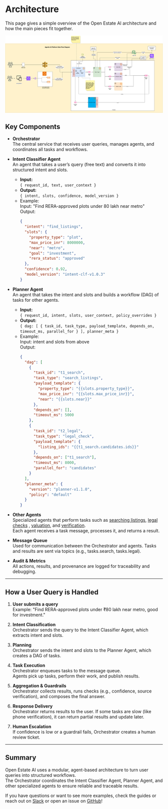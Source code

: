 # Architecture

This page gives a simple overview of the Open Estate AI architecture and how the main pieces fit together.

![Open Estate AI Architecture](../assets/agentic-ai-platform.drawio.png)

## Key Components

- **Orchestrator**  
  The central service that receives user queries, manages agents, and coordinates all tasks and workflows.

- **Intent Classifier Agent**  
  An agent that takes a user’s query (free text) and converts it into structured intent and slots.
  - **Input:**  
    `{ request_id, text, user_context }`
  - **Output:**  
    `{ intent, slots, confidence, model_version }`
  - Example:  
    Input: "Find RERA-approved plots under 80 lakh near metro"  
    Output:  
    ```json
    {
      "intent": "find_listings",
      "slots": {
        "property_type": "plot",
        "max_price_inr": 8000000,
        "near": "metro",
        "goal": "investment",
        "rera_status": "approved"
      },
      "confidence": 0.92,
      "model_version": "intent-clf-v1.0.3"
    }
    ```

- **Planner Agent**  
  An agent that takes the intent and slots and builds a workflow (DAG) of tasks for other agents.
  - **Input:**  
    `{ request_id, intent, slots, user_context, policy_overrides }`
  - **Output:**  
    `{ dag: [ { task_id, task_type, payload_template, depends_on, timeout_ms, parallel_for } ], planner_meta }`
  - Example:  
    Input: intent and slots from above  
    Output:  
    ```json
    {
      "dag": [
        {
          "task_id": "t1_search",
          "task_type": "search_listings",
          "payload_template": {
            "property_type": "{{slots.property_type}}",
            "max_price_inr": "{{slots.max_price_inr}}",
            "near": "{{slots.near}}"
          },
          "depends_on": [],
          "timeout_ms": 5000
        },
        {
          "task_id": "t2_legal",
          "task_type": "legal_check",
          "payload_template": {
            "listing_ids": "{{t1_search.candidates.ids}}"
          },
          "depends_on": ["t1_search"],
          "timeout_ms": 8000,
          "parallel_for": "candidates"
        }
      ],
      "planner_meta": {
        "version": "planner-v1.1.0",
        "policy": "default"
      }
    }
    ```

- **Other Agents**  
  Specialized agents that perform tasks such as [searching listings](./agents/search-agent.md), [legal checks](./agents/legal-agent.md) , [valuation](./agents/valuation-agent.md), and [verification](./agents/verification-agent.md).  
  Each agent receives a task message, processes it, and returns a result.

- **Message Queue**  
  Used for communication between the Orchestrator and agents. Tasks and results are sent via topics (e.g., tasks.search, tasks.legal).

- **Audit & Metrics**  
  All actions, results, and provenance are logged for traceability and debugging.

---

## How a User Query is Handled

1. **User submits a query**  
   Example: "Find RERA-approved plots under ₹80 lakh near metro, good for investment."

2. **Intent Classification**  
   Orchestrator sends the query to the Intent Classifier Agent, which extracts intent and slots.

3. **Planning**  
   Orchestrator sends the intent and slots to the Planner Agent, which creates a DAG of tasks.

4. **Task Execution**  
   Orchestrator enqueues tasks to the message queue.  
   Agents pick up tasks, perform their work, and publish results.

5. **Aggregation & Guardrails**  
   Orchestrator collects results, runs checks (e.g., confidence, source verification), and composes the final answer.

6. **Response Delivery**  
   Orchestrator returns results to the user. If some tasks are slow (like phone verification), it can return partial results and update later.

7. **Human Escalation**  
   If confidence is low or a guardrail fails, Orchestrator creates a human review ticket.

---

## Summary

Open Estate AI uses a modular, agent-based architecture to turn user queries into structured workflows.  
The Orchestrator coordinates the Intent Classifier Agent, Planner Agent, and other specialized agents to ensure reliable and traceable results.

If you have questions or want to see more examples, check the guides or reach out on [Slack](https://join.slack.com/t/open-estate-ai/shared_invite/zt-3dk65gu4h-SmBeySssL732C3ReHL_ejQ) or open an issue on [GitHub](https://github.com/open-estate-ai/real-estate-docs)!